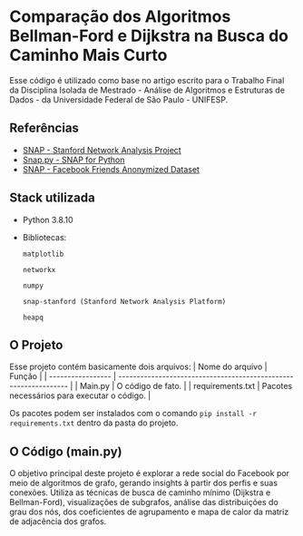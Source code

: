 
# Comparação dos Algoritmos Bellman-Ford e Dijkstra na Busca do Caminho Mais Curto

Esse código é utilizado como base no artigo escrito para o Trabalho Final da Disciplina Isolada de Mestrado - Análise de Algoritmos e Estruturas de Dados - da Universidade Federal de São Paulo - UNIFESP.


## Referências

 - [SNAP - Stanford Network Analysis Project](https://snap.stanford.edu/)
 - [Snap.py - SNAP for Python](https://snap.stanford.edu/snappy/index.html)
 - [SNAP - Facebook Friends Anonymized Dataset](https://snap.stanford.edu/data/ego-Facebook.html)


## Stack utilizada

- Python 3.8.10

- Bibliotecas:

    ``matplotlib``

    ``networkx``

    ``numpy``

    ``snap-stanford (Stanford Network Analysis Platform)``

    ``heapq``

## O Projeto
Esse projeto contém basicamente dois arquivos:
| Nome do arquivo               | Função                                                |
| ----------------- | ---------------------------------------------------------------- |
| Main.py       | O código de fato. |
| requirements.txt       | Pacotes necessários para executar o código. |

Os pacotes podem ser instalados com o comando ``pip install -r requirements.txt`` dentro da pasta do projeto.
## O Código (main.py)
O objetivo principal deste projeto é explorar a rede social do Facebook por meio de algoritmos de grafo, gerando insights à partir dos perfis e suas conexões. Utiliza as técnicas de busca de caminho mínimo (Dijkstra e Bellman-Ford), visualizações de subgrafos, análise das distribuições do grau dos nós, dos coeficientes de agrupamento e mapa de calor da matriz de adjacência dos grafos.
